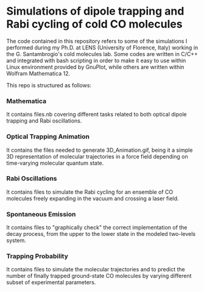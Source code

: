 # Simulations of dipole trapping and Rabi cycling of cold CO molecules

The code contained in this repository refers to some of the simulations I performed during my Ph.D. at LENS (University of Florence, Italy) working in the G. Santambrogio's cold molecules lab. Some codes are written in C/C++ and integrated with bash scripting in order to make it easy to use within Linux environment provided by GnuPlot, while others are written within Wolfram Mathematica 12.

This repo is structured as follows:

### Mathematica
It contains files.nb covering different tasks related to both optical dipole trapping and Rabi oscillations.

### Optical Trapping Animation
It contains the files needed to generate 3D_Animation.gif, being it a simple 3D representation of molecular trajectories in a force field depending on time-varying molecular quantum state.

### Rabi Oscillations
It contains files to simulate the Rabi cycling for an ensemble of CO molecules freely expanding in the vacuum and crossing a laser field.

### Spontaneous Emission
It contains files to "graphically check" the correct implementation of the decay process, from the upper to the lower state in the modeled two-levels system.

### Trapping Probability
It contains files to simulate the molecular trajectories and to predict the number of finally trapped ground-state CO molecules by varying different subset of experimental parameters.

